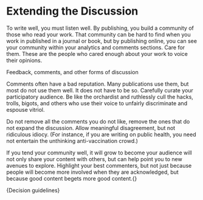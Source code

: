 # Extending the Discussion

To write well, you must listen well. By publishing, you build a community of those who read your work. That community can be hard to find when you work in published in a journal or book, but by publishing online, you can see your community within your analytics and comments sections. Care for them. These are the people who cared enough about your work to voice their opinions.

Feedback, comments, and other forms of discussion

Comments often have a bad reputation. Many publications use them, but most do not use them well. It does not have to be so. Carefully curate your participatory audience. Be like the orchardist and ruthlessly cull the hacks, trolls, bigots, and others who use their voice to unfairly discriminate and espouse vitriol.

Do not remove all the comments you do not like, remove the ones that do not expand the discussion. Allow meaningful disagreement, but not ridiculous idiocy. (For instance, if you are writing on public health, you need not entertain the unthinking anti-vaccination crowd.)

If you tend your community well, it will grow to become your audience will not only share your content with others, but can help point you to new avenues to explore. Highlight your best commenters, but not just because people will become more involved when they are acknowledged, but because good content begets more good content.{}

{Decision guidelines}
